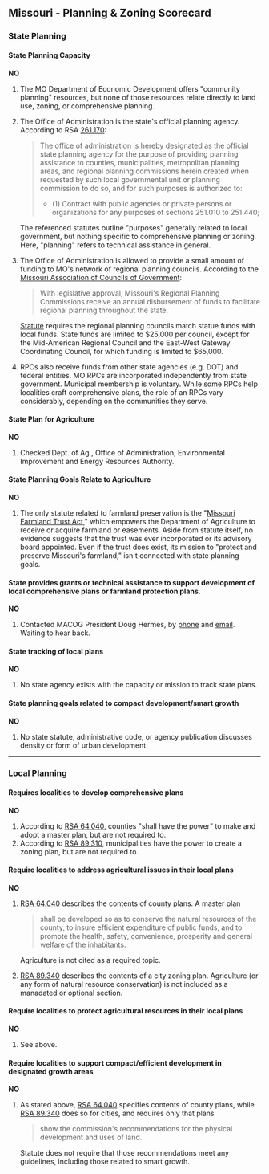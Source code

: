 ## Missouri - Planning & Zoning Scorecard

### State Planning

#### State Planning Capacity

**NO**

1.  The MO Department of Economic Development offers "community planning" resources, but none of those resources relate directly to land use, zoning, or comprehensive planning.
2.  The Office of Administration is the state's official planning agency. According to RSA [261.170](http://revisor.mo.gov/main/OneSection.aspx?section=251.170&bid=13425&hl=):
    >The office of administration is hereby designated as the official state planning agency for the purpose of providing planning assistance to counties, municipalities, metropolitan planning areas, and regional planning commissions herein created when requested by such local governmental unit or planning commission to do so, and for such purposes is authorized to:
      > * (1) Contract with public agencies or private persons or organizations for any purposes of sections 251.010 to 251.440;

    The referenced statutes outline "purposes" generally related to local government, but nothing specific to comprehensive planning or zoning. Here, "planning" refers to technical assistance in general.


3.  The Office of Administration is allowed to provide a small amount of funding to MO's network of regional planning councils. According to the [Missouri Association of Councils of Government](http://www.macogonline.org/partners.htm):
      >With legislative approval, Missouri's Regional Planning Commissions receive an annual disbursement of funds to facilitate regional planning throughout the state.

      [Statute](http://revisor.mo.gov/main/OneSection.aspx?section=251.034&bid=13410&hl=) requires the regional planning councils match statue funds with local funds. State funds are limited to $25,000 per council, except for the Mid-American Regional Council and the East-West Gateway Coordinating Council, for which funding is limited to \$65,000.

4.    RPCs also receive funds from other state agencies (e.g. DOT) and federal entities. MO RPCs are incorporated independently from state government. Municipal membership is voluntary. While some RPCs help localities craft comprehensive plans, the role of an RPCs vary considerably, depending on the communities they serve.


####  State Plan for Agriculture

**NO**

1.  Checked Dept. of Ag., Office of Administration, Environmental Improvement and Energy Resources Authority.


#### State Planning Goals Relate to Agriculture

**NO**

1.  The only statute related to farmland preservation is the "[Missouri Farmland Trust Act](http://revisor.mo.gov/main/OneSection.aspx?section=262.815&bid=14199)," which empowers the Department of Agriculture to receive or acquire farmland or easements. Aside from statute itself, no evidence suggests that the trust was ever incorporated or its advisory board appointed. Even if the trust does exist, its mission to "protect and preserve Missouri's farmland," isn't connected with state planning goals.

#### State provides grants or technical assistance to support development of local comprehensive plans or farmland protection plans.

**NO**
1.  Contacted MACOG President Doug Hermes, by [phone](<tel:18167818631>) and [email](mailto:djhermes@kc.rr.com). Waiting to hear back.

#### State tracking of local plans

**NO**
1.  No state agency exists with the capacity or mission to track state plans.

#### State planning goals related to compact development/smart growth

**NO**

1.  No state statute, administrative code, or agency publication discusses density or form of urban development

---

### Local Planning

#### Requires localities to develop comprehensive plans

**NO**

1.  According to [RSA 64.040](http://revisor.mo.gov/main/OneSection.aspx?section=64.040&bid=2442&hl=), counties "shall have the power" to make and adopt a master plan, but are not required to.
2. According to [RSA 89.310](http://revisor.mo.gov/main/OneSection.aspx?section=89.310&bid=4629&hl=), municipalities have the power to create a zoning plan, but are not required to.


#### Require localities to address agricultural issues in their local plans

**NO**

1.  [RSA 64.040](http://revisor.mo.gov/main/OneSection.aspx?section=64.040&bid=2442&hl=) describes the contents of county plans. A master plan
    > shall be developed so as to conserve the natural resources of the county, to insure efficient expenditure of public funds, and to promote the health, safety, convenience, prosperity and general welfare of the inhabitants.

    Agriculture is not cited as a required topic.

2.  [RSA 89.340](http://revisor.mo.gov/main/OneSection.aspx?section=89.340&bid=4632) describes the contents of a city zoning plan. Agriculture (or any form of natural resource conservation) is not included as a manadated or optional section.

#### Require localities to protect agricultural resources in their local plans

**NO**

1. See above.

#### Require localities to support compact/efficient development in designated growth areas

**NO**

1.  As stated above, [RSA 64.040](http://revisor.mo.gov/main/OneSection.aspx?section=64.040&bid=2442&hl=) specifies contents of county plans, while [RSA 89.340](http://revisor.mo.gov/main/OneSection.aspx?section=89.340&bid=4632) does so for cities, and requires only that plans
    >show the commission's recommendations for the physical development and uses of land.

    Statute does not require that those recommendations meet any guidelines, including those related to smart growth.
